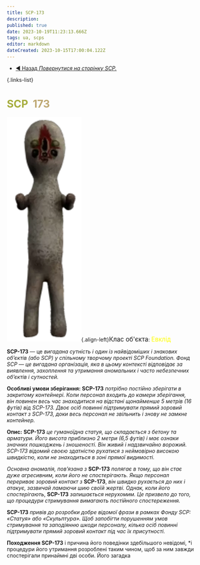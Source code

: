 ```yaml
---
title: SCP-173
description: 
published: true
date: 2023-10-19T11:23:13.666Z
tags: ua, scps
editor: markdown
dateCreated: 2023-10-15T17:00:04.122Z
---
```





- [:arrow_backward: Назад *Повернутися на сторінку SCP.*](/uk/game/scps#scps) 

{.links-list}
# <font color="#a6ad3e">SCP</font><font color="white">-</font><font color="#bea872">173</font>
![173.png](/images/roles/173.png){.align-left}<big>Клас об'єкта</big>: <font color="#fefe00"><big>Евклід</big></font>

  
  
**SCP-173** — це *вигадана сутність і один із найвідоміших і знакових об’єктів (або SCP) у спільному творчому проекті SCP Foundation. Фонд SCP — це вигадана організація, яка в цьому контексті відповідає за виявлення, захоплення та утримання аномальних і часто небезпечних об’єктів і сутностей.*


**Особливі умови зберігання:**
**SCP-173** *потрібно постійно зберігати в закритому контейнері. Коли персонал входить до камери зберігання, він повинен весь час знаходитися на відстані щонайменше 5 метрів (16 футів) від SCP-173. Двоє осіб повинні підтримувати прямий зоровий контакт з SCP-173, доки весь персонал не звільнить і знову не замкне контейнер.*

**Опис:**
**SCP-173** *це гуманоїдна статуя, що складається з бетону та арматури. Його висота приблизно 2 метри (6,5 футів) і має ознаки значних пошкоджень і зношеності. Він живий і надзвичайно ворожий. SCP-173 відомий своєю здатністю рухатися з неймовірно високою швидкістю, коли не знаходиться в зоні прямої видимості.*

*Основна аномалія, пов’язана з* **SCP-173** *полягає в тому, що він стає дуже агресивним, коли його не спостерігають. Якщо персонал перериває зоровий контакт з* **SCP-173**, *він швидко рухається до них і атакує, зазвичай ламаючи шию своїй жертві. Однак, коли його спостерігають*, **SCP-173** *залишається нерухомим. Це призвело до того, що процедури стримування вимагають постійного спостереження.*

**SCP-173** *привів до розробки добре відомої фрази в рамках Фонду SCP: «Статуя» або «Скульптура». Щоб запобігти порушенням умов стримування та заподіянню шкоди персоналу, кілька осіб повинні підтримувати прямий зоровий контакт під час їх присутності.*

**Походження SCP-173** і причина його поведінки здебільшого невідомі, *і процедури його утримання розроблені таким чином, щоб за ним завжди спостерігали принаймні дві особи. Його загадка